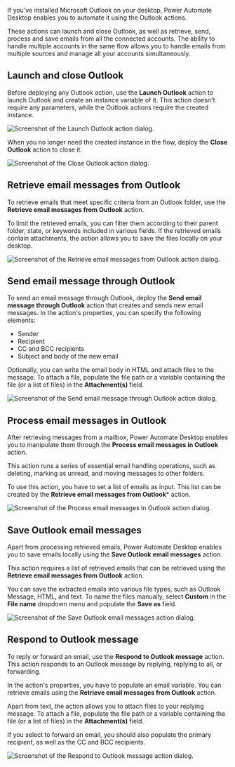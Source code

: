 If you've installed Microsoft Outlook on your desktop, Power Automate Desktop enables you to automate it using the Outlook actions.

These actions can launch and close Outlook, as well as retrieve, send, process and save emails from all the connected accounts. The ability to handle multiple accounts in the same flow allows you to handle emails from multiple sources and manage all your accounts simultaneously.

## Launch and close Outlook

Before deploying any Outlook action, use the **Launch Outlook** action to launch Outlook and create an instance variable of it. This action doesn't require any parameters, while the Outlook actions require the created instance.

![Screenshot of the Launch Outlook action dialog.](..\media\launch-outlook-action.png)

When you no longer need the created instance in the flow, deploy the **Close Outlook** action to close it.

![Screenshot of the Close Outlook action dialog.](..\media\close-outlook-action.png)

## Retrieve email messages from Outlook

To retrieve emails that meet specific criteria from an Outlook folder, use the **Retrieve email messages from Outlook** action.

To limit the retrieved emails, you can filter them according to their parent folder, state, or keywords included in various fields. If the retrieved emails contain attachments, the action allows you to save the files locally on your desktop.

![Screenshot of the Retrieve email messages from Outlook action dialog.](..\media\retrieve-emails-outlook.png)

## Send email message through Outlook

To send an email message through Outlook, deploy the **Send email message through Outlook** action that creates and sends new email messages. In the action's properties, you can specify the following elements:

- Sender
- Recipient
- CC and BCC recipients
- Subject and body of the new email

Optionally, you can write the email body in HTML and attach files to the message. To attach a file, populate the file path or a variable containing the file (or a list of files) in the **Attachment(s)** field.

![Screenshot of the Send email message through Outlook action dialog.](..\media\send-email-outlook.png)

## Process email messages in Outlook

After retrieving messages from a mailbox, Power Automate Desktop enables you to manipulate them through the **Process email messages in Outlook** action.

This action runs a series of essential email handling operations, such as deleting, marking as unread, and moving messages to other folders.

To use this action, you have to set a list of emails as input. This list can be created by the **Retrieve email messages from Outlook*** action.

![Screenshot of the Process email messages in Outlook action dialog.](..\media\process-emails-outlook.png)

## Save Outlook email messages

Apart from processing retrieved emails, Power Automate Desktop enables you to save emails locally using the **Save Outlook email messages** action.

This action requires a list of retrieved emails that can be retrieved using the **Retrieve email messages from Outlook** action.

You can save the extracted emails into various file types, such as Outlook Message, HTML, and text. To name the files manually, select **Custom** in the **File name** dropdown menu and populate the **Save as** field.

![Screenshot of the Save Outlook email messages action dialog.](..\media\save-emails-outlook.png)

## Respond to Outlook message

To reply or forward an email, use the **Respond to Outlook message** action. This action responds to an Outlook message by replying, replying to all, or forwarding.

In the action's properties, you have to populate an email variable. You can retrieve emails using the **Retrieve email messages from Outlook** action.

Apart from text, the action allows you to attach files to your replying message. To attach a file, populate the file path or a variable containing the file (or a list of files) in the **Attachment(s)** field.

If you select to forward an email, you should also populate the primary recipient, as well as the CC and BCC recipients.

![Screenshot of the Respond to Outlook message action dialog.](..\media\respond-email-outlook.png)
